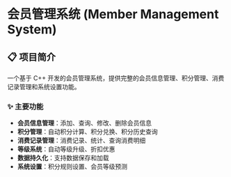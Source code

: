 # 会员管理系统 (Member Management System)

## 📋 项目简介

一个基于 C++ 开发的会员管理系统，提供完整的会员信息管理、积分管理、消费记录管理和系统设置功能。

### ✨ 主要功能

- **会员信息管理**：添加、查询、修改、删除会员信息
- **积分管理**：自动积分计算、积分兑换、积分历史查询
- **消费记录管理**：消费记录、统计、查询消费明细
- **等级系统**：自动等级升级、折扣优惠
- **数据持久化**：支持数据保存和加载
- **系统设置**：积分规则设置、会员等级预测